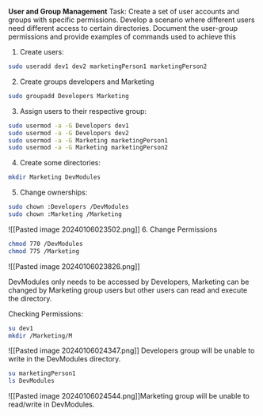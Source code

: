 **User and Group Management**
Task: Create a set of user accounts and groups with specific permissions. Develop a scenario where different users need different access to certain directories. Document the user-group permissions and provide examples of commands used to achieve this
1. Create users:
```bash
sudo useradd dev1 dev2 marketingPerson1 marketingPerson2
```
2. Create groups developers and Marketing
```bash
sudo groupadd Developers Marketing
```
3. Assign users to their respective group:
```bash
sudo usermod -a -G Developers dev1
sudo usermod -a -G Developers dev2
sudo usermod -a -G Marketing marketingPerson1
sudo usermod -a -G Marketing marketingPerson2
```
4. Create some directories:
```bash
mkdir Marketing DevModules
```
5. Change ownerships:
```bash
sudo chown :Developers /DevModules
sudo chown :Marketing /Marketing
```
![[Pasted image 20240106023502.png]]
6. Change Permissions
```bash
chmod 770 /DevModules
chmod 775 /Marketing
```

![[Pasted image 20240106023826.png]]

DevModules only needs to be accessed by Developers, Marketing can be changed by Marketing group users but other users can read and execute the directory.

Checking Permissions:
```bash
su dev1
mkdir /Marketing/M
```

![[Pasted image 20240106024347.png]]
Developers group will be unable to write in the DevModules directory.
```bash
su marketingPerson1
ls DevModules
```
![[Pasted image 20240106024544.png]]Marketing group will be unable to read/write in DevModules.


